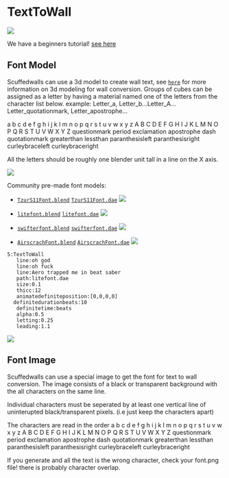 # TextToWall

![](https://github.com/thelightdesigner/ScuffedWalls/blob/main/Readme/geico.png)

We have a beginners tutorial! [see here](https://www.youtube.com/watch?v=g49gfMtzETY)

## Font Model
Scuffedwalls can use a 3d model to create wall text, see [`here`](https://github.com/thelightdesigner/ScuffedWalls/blob/main/Blender%20Project.md) for more information on 3d modeling for wall conversion. Groups of cubes can be assigned as a letter by having a material named one of the letters from the character list below. example: Letter_a, Letter_b...Letter_A... Letter_quotationmark, Letter_apostrophe...

a b c d e f g h i j k l m n o p q r s t u v w x y z
A B C D E F G H I J K L M N O P Q R S T U V W X Y Z
questionmark period exclamation apostrophe dash quotationmark greaterthan lessthan paranthesisleft paranthesisright curleybraceleft curleybraceright

All the letters should be roughly one blender unit tall in a line on the X axis.

![](https://github.com/thelightdesigner/ScuffedWalls/blob/1.0/Readme/litefont.jpg)

Community pre-made font models:


- [`TzurS11Font.blend`](https://github.com/thelightdesigner/ScuffedWalls/blob/main/Examples/fonts/TzurS11Font.blend)      [`TzurS11Font.dae`](https://github.com/thelightdesigner/ScuffedWalls/blob/main/Examples/fonts/TzurS11Font.dae)
![](https://cdn.discordapp.com/attachments/635693570698772490/895330990329831495/unknown.png)

- [`litefont.blend`](https://github.com/thelightdesigner/ScuffedWalls/blob/main/Examples/fonts/litefont.blend)      [`litefont.dae`](https://github.com/thelightdesigner/ScuffedWalls/blob/main/Examples/fonts/litefont.dae)
![](https://cdn.discordapp.com/attachments/635693570698772490/895330691640885268/unknown.png)

- [`swifterfont.blend`](https://github.com/thelightdesigner/ScuffedWalls/blob/main/Examples/fonts/swifterfont.blend)      [`swifterfont.dae`](https://github.com/thelightdesigner/ScuffedWalls/blob/main/Examples/fonts/swifterfont.dae)
![](https://cdn.discordapp.com/attachments/635693570698772490/895330855118053436/unknown.png)
- [`AirscrachFont.blend`](https://github.com/thelightdesigner/ScuffedWalls/blob/main/Examples/fonts/AirscrachFont.blend)  [`AirscrachFont.dae`](https://github.com/thelightdesigner/ScuffedWalls/blob/main/Examples/fonts/AirscrachFont.dae)
![](https://cdn.discordapp.com/attachments/635693570698772490/895330516058910811/unknown.png)

```
5:TextToWall
   line:oh god
   line:oh fuck
   line:Aero trapped me in beat saber
   path:litefont.dae
   size:0.1
   thicc:12
   animatedefiniteposition:[0,0,0,0]
  definitedurationbeats:10
   definitetime:beats
   alpha:0.5
   letting:0.25
   leading:1.1
   ```

![](https://github.com/thelightdesigner/ScuffedWalls/blob/1.0/Readme/fuck.jpg)

## Font Image
Scuffedwalls can use a special image to get the font for text to wall conversion. The image consists of a black or transparent background with the all characters on the same line.

Individual characters must be seperated by at least one vertical line of uninterupted black/transparent pixels.  (i.e just keep the characters apart)

The characters are read in the order 
a b c d e f g h i j k l m n o p q r s t u v w x y z
A B C D E F G H I J K L M N O P Q R S T U V W X Y Z
questionmark period exclamation apostrophe dash quotationmark greaterthan lessthan paranthesisleft paranthesisright curleybraceleft curleybraceright

If you generate and all the text is the wrong character, check your font.png file! there is probably character overlap.